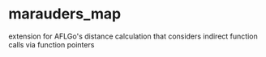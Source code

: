 # marauders_map
extension for AFLGo's distance calculation that considers indirect function calls via function pointers
